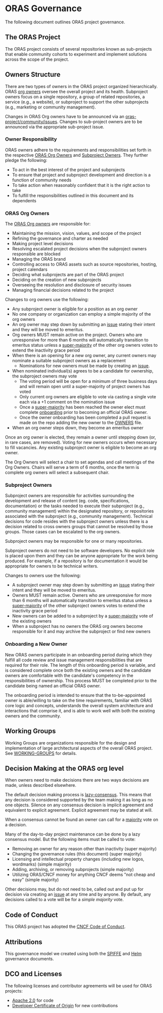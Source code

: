 # ORAS Governance

The following document outlines ORAS project governance.

## The ORAS Project

The ORAS project consists of several repositories known as sub-projects that enable community cohorts to experiment and implement solutions across the scope of the project.

## Owners Structure

There are two types of owners in the ORAS project organized hierarchically. ORAS [org owners][oras-project-owners] oversee the overall project and its health. Subproject owners focus on a single repository, a group of related repositories, a service (e.g., a website), or subproject to support the other subprojects (e.g., marketing or community management). 

Changes in ORAS Org owners have to be announced via an [oras-project/community/issues][oras-issues-new]. Changes to sub-project owners are to be announced via the appropriate sub-project issue.

### Owner Responsibility

ORAS owners adhere to the requirements and responsibilities set forth in the respective [ORAS Org Owners](#oras-org-owners) and [Subproject Owners](#subproject-owners). They further pledge the following:

- To act in the best interest of the project and subprojects
- To ensure that project and subproject development and direction is a function of community needs
- To take action when reasonably confident that it is the right action to take
- To fulfill the responsibilities outlined in this document and its dependents

### ORAS Org Owners

The [ORAS Org owners][oras-project-owners] are responsible for:

- Maintaining the mission, vision, values, and scope of the project
- Refining the governance and charter as needed
- Making project level decisions
- Resolving escalated project decisions when the subproject owners responsible are blocked
- Managing the ORAS brand
- Controlling access to ORAS assets such as source repositories, hosting, project calendars
- Deciding what subprojects are part of the ORAS project
- Deciding on the creation of new subprojects
- Overseeing the resolution and disclosure of security issues
- Managing financial decisions related to the project

Changes to org owners use the following:

- Any subproject owner is eligible for a position as an org owner
- No one company or organization can employ a simple majority of the org owners
- An org owner may step down by submitting an [issue][oras-issues-new] stating their intent and they will be moved to emeritus.
- Org owners MUST remain active on the project. Owners who are unresponsive for more than 6 months will automatically transition to emeritus status unless a [super-majority][super-majority] of the other org owners votes to extend the inactivity grace period
- When there is an opening for a new org owner, any current owners may nominate a suitable subproject owners as a replacement
  - Nominations for new owners must be made by creating an [issue][oras-issues-new].
- When nominated individual(s) agrees to be a candidate for ownership, the subproject owners may vote
  - The voting period will be open for a minimum of three business days and will remain open until a super-majority of project owners has voted
  - Only current org owners are eligible to vote via casting a single vote each via a +1 comment on the nomination issue
  - Once a [super-majority][super-majority] has been reached the owner elect must complete [onboarding](#onboarding-a-new-owner) prior to becoming an official ORAS owner.
  - Once the owner onboarding has been completed a pull request is made on the repo adding the new owner to the [OWNERS][oras-project-owners] file.
- When an org owner steps down, they become an emeritus owner

Once an org owner is elected, they remain a owner until stepping down (or, in rare cases, are removed). Voting for new owners occurs when necessary to fill vacancies. Any existing subproject owner is eligible to become an org owner.

The Org Owners will select a chair to set agendas and call meetings of the Org Owners. Chairs will serve a term of 6 months, once the term is complete org owners will select a subsequent chair.

### Subproject Owners

Subproject owners are responsible for activities surrounding the development and release of content (eg. code, specifications, documentation) or the tasks needed to execute their subproject (e.g., community management) within the designated repository, or repositories associated with the subproject (e.g., community management). Technical decisions for code resides with the subproject owners unless there is a decision related to cross owners groups that cannot be resolved by those groups. Those cases can be escalated to the org owners.

Subproject owners may be responsible for one or many repositories.

Subproject owners do not need to be software developers. No explicit role is placed upon them and they can be anyone appropriate for the work being produced. For example, if a repository is for documentation it would be appropriate for owners to be technical writers.

Changes to owners use the following:

- A subproject owner may step down by submitting an [issue][oras-issues-new] stating their intent and they will be moved to emeritus.
- Owners MUST remain active. Owners who are unresponsive for more than 6 months will automatically transition to emeritus status unless a [super-majority][super-majority] of the other subproject owners votes to extend the inactivity grace period
- New owners can be added to a subproject by a [super-majority][super-majority] vote of the existing owners
- When a subproject has no owners the ORAS org owners become responsible for it and may archive the subproject or find new owners

### Onboarding a New Owner

New ORAS owners participate in an onboarding period during which they fulfill all code review and issue management responsibilities that are required for their role. The length of this onboarding period is variable, and is considered complete once both the existing owners and the candidate owners are comfortable with the candidate's competency in the responsibilities of ownership. This process MUST be completed prior to the candidate being named an official ORAS owner.

The onboarding period is intended to ensure that the to-be-appointed owner is able/willing to take on the time requirements, familiar with ORAS core logic and concepts, understands the overall system architecture and interactions that comprise it, and is able to work well with both the existing owners and the community.

## Working Groups

Working Groups are organizations responsible for the design and implementation of large architectural aspects of the overall ORAS project. See [WORKING-GROUPS](./WORKING-GROUPS.md) for details.

## Decision Making at the ORAS org level

When owners need to make decisions there are two ways decisions are made, unless described elsewhere.

The default decision making process is [lazy-consensus][lazy-consensus]. This means that any decision is considered supported by the team making it as long as no one objects. Silence on any consensus decision is implicit agreement and equivalent to explicit agreement. Explicit agreement may be stated at will.

When a consensus cannot be found an owner can call for a [majority][majority] vote on a decision.

Many of the day-to-day project maintenance can be done by a lazy consensus model. But the following items must be called to vote:

- Removing an owner for any reason other than inactivity (super majority)
- Changing the governance rules (this document) (super majority)
- Licensing and intellectual property changes (including new logos, wordmarks) (simple majority)
- Adding, archiving, or removing subprojects (simple majority)
- Utilizing ORAS/CNCF money for anything CNCF deems "not cheap and easy" (simple majority)

Other decisions may, but do not need to be, called out and put up for decision via creating an [issue][oras-issues-new] at any time and by anyone. By default, any decisions called to a vote will be for a _simple majority_ vote.

## Code of Conduct

This ORAS project has adopted the [CNCF Code of Conduct](https://github.com/cncf/foundation/blob/master/code-of-conduct.md).

## Attributions

This governance model we created using both the [SPIFFE](https://github.com/spiffe/spire/blob/main/MAINTAINERS.md) and [Helm](https://github.com/helm/community/blob/main/governance/governance.md) governance documents.

## DCO and Licenses

The following licenses and contributor agreements will be used for ORAS projects:

- [Apache 2.0](https://opensource.org/licenses/Apache-2.0) for code
- [Developer Certificate of Origin](https://developercertificate.org/) for new contributions

[oras-project-owners]:  ../OWNERS.md
[lazy-consensus]:       http://communitymgt.wikia.com/wiki/Lazy_consensus
[majority]:             https://en.wikipedia.org/wiki/Majority
[oras-issues-new]:      https://github.com/oras-project/community/issues/new
[super-majority]:       https://en.wikipedia.org/wiki/Supermajority#Two-thirds
